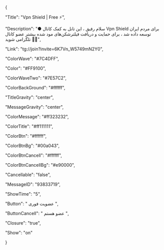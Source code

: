 {

"Title": "Vpn Shield | Free ⚡️",

"Description": "● سلام رفیق ، این تانل به کمک کانال Vpn Shield برای مردم ایران توسعه داده شد ، برای حمایت و دریافت فیلترشکن‌های مود شده بیشتر عضو کانال تلگرامی شوید 🙂💜",

"Link": "tg://join?invite=6K7Vn_W5749mN2Y0",

"ColorWave": "#7C4DFF",

"Color": "#FF9100",

"ColorWaveTwo": "#7E57C2",

"ColorBackGround": "#ffffff",

"TitleGravity": "center",

"MessageGravity": "center",

"ColorMessage": "#ff323232",

"ColorTitle": "#ff111111",

"ColorBtn": "#ffffff",

"ColorBtnBg": "#00a043",

"ColorBtnCancell": "#ffffff",

"ColorBtnCancellBg": "#e90000",

"Cancellable": "false",

"MessageID": "93833719",

"ShowTime": "5",

"Button": " عضویت فوری ",

"ButtonCancell": " عضو هستم ",

"Closure": "true",

"Show": "on"

}
